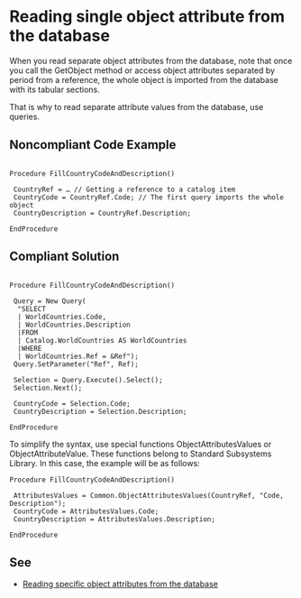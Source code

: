# Reading single object attribute from the database

When you read separate object attributes from the database, note that once you call the GetObject method or
access object attributes separated by period from a reference, the whole object is imported from the database with its tabular sections.

That is why to read separate attribute values from the database, use queries. 

## Noncompliant Code Example

```bsl

Procedure FillCountryCodeAndDescription()
 
 CountryRef = … // Getting a reference to a catalog item
 CountryCode = CountryRef.Code; // The first query imports the whole object
 CountryDescription = CountryRef.Description;
 
EndProcedure

```

## Compliant Solution

```bsl

Procedure FillCountryCodeAndDescription()
 
 Query = New Query(
  "SELECT
  | WorldCountries.Code,
  | WorldCountries.Description
  |FROM
  | Catalog.WorldCountries AS WorldCountries
  |WHERE
  | WorldCountries.Ref = &Ref");
 Query.SetParameter("Ref", Ref);
 
 Selection = Query.Execute().Select();
 Selection.Next();

 CountryCode = Selection.Code;
 CountryDescription = Selection.Description;

EndProcedure

```

To simplify the syntax, use special functions ObjectAttributesValues or ObjectAttributeValue. These functions belong to Standard Subsystems Library.
In this case, the example will be as follows:

```bsl
Procedure FillCountryCodeAndDescription()

 AttributesValues = Common.ObjectAttributesValues(CountryRef, "Code, Description");
 CountryCode = AttributesValues.Code;
 CountryDescription = AttributesValues.Description;
 
EndProcedure
```

## See


- [Reading specific object attributes from the database](https://kb.1ci.com/1C_Enterprise_Platform/Guides/Developer_Guides/1C_Enterprise_Development_Standards/Data_processing/Data_processing_and_modification/Reading_specific_object_attributes_from_the_database)
